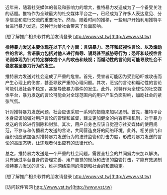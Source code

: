 近年来，随着社交媒体的普及和影响力的增大，推特暴力发送成为了一个备受关注的话题。推特作为全球最大的社交媒体平台之一，已经成为了许多人表达意见、分享信息和进行交流的重要场所。然而，随着时间的推移，一些用户开始利用推特平台进行暴力发送，这种行为给社会带来了负面影响。

[想了解推广相关软件的朋友请登录 http://www.vst.tw](http://www.vst.tw)

**推特暴力发送主要体现在以下几个方面：言语暴力、恐吓和歧视性言论、以及煽动性的言论。言语暴力包括对他人进行侮辱、谩骂甚至威胁等行为；恐吓和歧视性言论则体现为针对特定群体或个人的攻击和歧视；而煽动性的言论则可能导致社会不稳定甚至暴力行为的发生。**

推特暴力发送对社会造成了严重的危害。首先，受害者可能因为受到恐吓或攻击而产生心理上的伤害，甚至导致严重的心理问题。其次，恶劣的言论和煽动性的言论可能引发社会不稳定，甚至导致暴力事件的发生。此外，推特作为全球性的社交媒体平台，暴力发送的言论可能会对全球范围内的用户产生负面影响，加剧社会的紧张气氛。

针对推特暴力发送问题，社会应该采取一系列的措施来加以遏制。首先，推特平台本身应该加强对用户言论的管理和监督，建立更加健全的内容审核机制，对于暴力发送的言论进行删除和封禁。其次，用户自身也应该自觉遵守社交媒体的使用规范，不参与和传播暴力发送的言论，共同营造良好的网络环境。此外，相关部门和组织也应该加强对推特暴力发送行为的法律监管和打击力度，形成对暴力发送的言论的高压态势，让违规者付出应有的法律代价。

总之，推特暴力发送是一个严重的社会问题，需要全社会的共同努力来加以解决。只有通过平台自身的管理完善、用户自觉的规范和法律的监管打击，才能有效遏制推特暴力发送的言论，维护网络空间的清朗和社会的和谐稳定。

[想了解推广相关软件的朋友请登录 http://www.vst.tw](http://www.vst.tw)


[访问软件官网 http://www.vst.tw](http://www.vst.tw)

